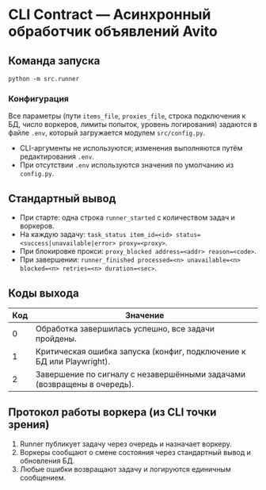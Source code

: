 # CLI Contract — Асинхронный обработчик объявлений Avito

## Команда запуска
```
python -m src.runner
```

### Конфигурация
Все параметры (пути `items_file`, `proxies_file`, строка подключения к БД, число воркеров, лимиты попыток, уровень логирования) задаются в файле `.env`, который загружается модулем `src/config.py`.

- CLI-аргументы не используются; изменения выполняются путём редактирования `.env`.
- При отсутствии `.env` используются значения по умолчанию из `config.py`.

## Стандартный вывод
- При старте: одна строка `runner_started` с количеством задач и воркеров.
- На каждую задачу: `task_status item_id=<id> status=<success|unavailable|error> proxy=<proxy>`.
- При блокировке прокси: `proxy_blocked address=<addr> reason=<code>`.
- При завершении: `runner_finished processed=<n> unavailable=<n> blocked=<n> retries=<n> duration=<sec>`.

## Коды выхода
| Код | Значение |
|-----|----------|
| 0 | Обработка завершилась успешно, все задачи пройдены. |
| 1 | Критическая ошибка запуска (конфиг, подключение к БД или Playwright). |
| 2 | Завершение по сигналу с незавершёнными задачами (возвращены в очередь). |

## Протокол работы воркера (из CLI точки зрения)
1. Runner публикует задачу через очередь и назначает воркеру.
2. Воркеры сообщают о смене состояния через стандартный вывод и обновления БД.
3. Любые ошибки возвращают задачу и логируются единичным сообщением.
